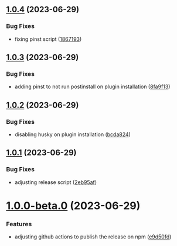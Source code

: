 ## [1.0.4](https://github.com/tiagonnascimento/sf-orgdevmode-builds/compare/1.0.3...1.0.4) (2023-06-29)


### Bug Fixes

* fixing pinst script ([1867193](https://github.com/tiagonnascimento/sf-orgdevmode-builds/commit/18671930546ac0fee528aad7d4f3bf8c27412b1f))



## [1.0.3](https://github.com/tiagonnascimento/sf-orgdevmode-builds/compare/1.0.2...1.0.3) (2023-06-29)


### Bug Fixes

* adding pinst to not run postinstall on plugin installation ([8fa9f13](https://github.com/tiagonnascimento/sf-orgdevmode-builds/commit/8fa9f136c0c539d0e52e9a17d0ed9e2bf3502d0f))



## [1.0.2](https://github.com/tiagonnascimento/sf-orgdevmode-builds/compare/1.0.1...1.0.2) (2023-06-29)


### Bug Fixes

* disabling husky on plugin installation ([bcda824](https://github.com/tiagonnascimento/sf-orgdevmode-builds/commit/bcda8249f549a9feaabc90625662293f22978587))



## [1.0.1](https://github.com/tiagonnascimento/sf-orgdevmode-builds/compare/v1.0.0-beta.0...1.0.1) (2023-06-29)


### Bug Fixes

* adjusting release script ([2eb95af](https://github.com/tiagonnascimento/sf-orgdevmode-builds/commit/2eb95af20604ec4dd7b33364efeaf5ba6dd3c7e7))



# [1.0.0-beta.0](https://github.com/tiagonnascimento/sf-orgdevmode-builds/compare/1.0.0-beta.0...v1.0.0-beta.0) (2023-06-29)


### Features

* adjusting github actions to publish the release on npm ([e9d50fd](https://github.com/tiagonnascimento/sf-orgdevmode-builds/commit/e9d50fd3b5f54df1283fafeca65d6bd9100acb55))



